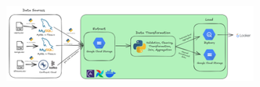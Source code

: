 ![architecture-of-spotify-etl-pipeline](solution_architecture.png "Spotify ETL Pipeline Architecture")